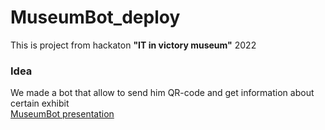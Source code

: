 # MuseumBot_deploy 
This is project from hackaton **"IT in victory museum"** 2022
### Idea
We made a bot that allow to send him QR-code and get information about certain exhibit\
[MuseumBot presentation](https://github.com/kargamant/MuseumBot_deploy/files/11939948/MuseumBotPresentation.pdf)
